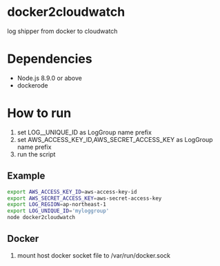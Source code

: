 # docker2cloudwatch
log shipper from docker to cloudwatch

# Dependencies
 - Node.js 8.9.0 or above
 - dockerode


# How to run
1. set LOG__UNIQUE_ID as LogGroup name prefix
1. set AWS_ACCESS_KEY_ID,AWS_SECRET_ACCESS_KEY as LogGroup name prefix
2. run the script


## Example
```bash
export AWS_ACCESS_KEY_ID=aws-access-key-id
export AWS_SECRET_ACCESS_KEY=aws-secret-access-key
export LOG_REGION=ap-northeast-1
export LOG_UNIQUE_ID='myloggroup'
node docker2cloudwatch
```
## Docker

1. mount host docker socket file to  /var/run/docker.sock
